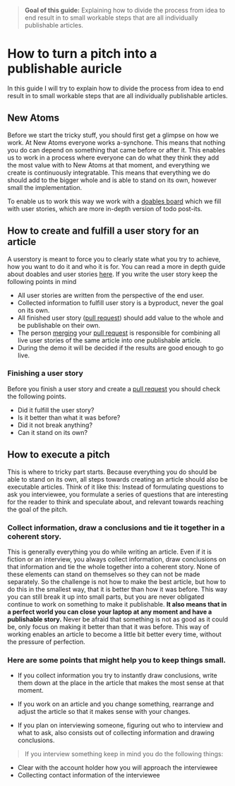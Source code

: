 >**Goal of this guide:** Explaining how to divide the process from idea to end result in to small workable steps that are all individually publishable articles.

# How to turn a pitch into a publishable auricle
In this guide I will try to explain how to divide the process from idea to end result in to small workable steps that are all individually publishable articles.

## New Atoms
Before we start the tricky stuff, you should first get a glimpse on how we work.
At New Atoms everyone works a-synchone. This means that nothing you do can depend on something that came before or after it. This enables us to work in a process where everyone can do what they think they add the most value with to New Atoms at that moment, and everything we create is continuously integratable. This means that everything we do should add to the bigger whole and is able to stand on its own, however small the implementation.

To enable us to work this way we work with a [doables board](https://github.com/newatoms/guides/tree/ready/board-guide) which we fill with user stories, which are more in-depth version of todo post-its.

## How to create and fulfill a user story for an article
A userstory is meant to force you to clearly state what you try to achieve, how you want to do it and who it is for. You can read a more in depth guide about doables and user stories [here](https://github.com/newatoms/guides/tree/ready/board-guide).
If you write the user story keep the following points in mind

* All user stories are written from the perspective of the end user.
* Collected information to fulfill user story is a byproduct, never the goal on its own.
* All finished user story ([pull request](https://github.com/newatoms/guides/tree/ready/github-guide)) should add value to the whole and be publishable on their own.
* The person [merging](https://github.com/newatoms/guides/tree/ready/github-guide) your [pull request](https://github.com/newatoms/guides/tree/ready/github-guide) is responsible for combining all live user stories of the same article into one publishable article.
* During the demo it will be decided if the results are good enough to go live.

### Finishing a user story
Before you finish a user story and create a [pull request](https://github.com/newatoms/guides/tree/ready/github-guide) you should check the following points.
* Did it fulfill the user story?
* Is it better than what it was before?
* Did it not break anything?
* Can it stand on its own?

## How to execute a pitch
This is where to tricky part starts. Because everything you do should be able to stand on its own, all steps towards creating an article should also be executable articles. Think of it like this: Instead of formulating questions to ask you interviewee, you formulate a series of questions that are interesting for the reader to think and speculate about, and relevant towards reaching the goal of the pitch.

### Collect information, draw a conclusions and tie it together in a coherent story.
This is generally everything you do while writing an article. Even if it is fiction or an interview, you always collect information, draw conclusions on that information and tie the whole together into a coherent story. None of these elements can stand on themselves so they can not be made separately. So the challenge is not how to make the best article, but how to do this in the smallest way, that it is better than how it was before. This way you can still break it up into small parts, but you are never obligated continue to work on something to make it publishable. **It also means that in a perfect world you can close your laptop at any moment and have a publishable story.** Never be afraid that something is not as good as it could be, only focus on making it better than that it was before. This way of working enables an article to become a little bit better every time, without the pressure of perfection.


### Here are some points that might help you to keep things small.

* If you collect information you try to instantly draw conclusions, write them down at the place in the article that makes the most sense at that moment.

* If you work on an article and you change something, rearrange and adjust the article so that it makes sense with your changes.

* If you plan on interviewing someone, figuring out who to interview and what to ask, also consists out of collecting information and drawing conclusions.

> If you interview something keep in mind you do the following things:
* Clear with the account holder how you will approach the interviewee
* Collecting contact information of the interviewee
